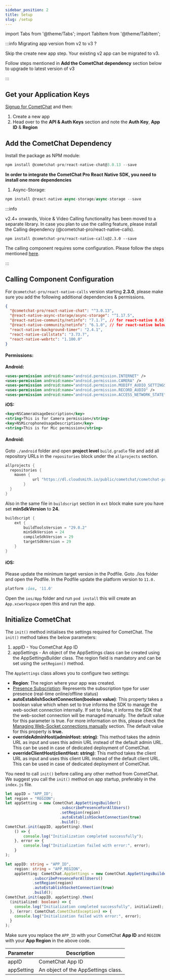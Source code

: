 ```yaml
---
sidebar_position: 2
title: Setup
slug: /setup
---
```


import Tabs from '@theme/Tabs';
import TabItem from '@theme/TabItem';

:::info Migrating app version from v2 to v3 ?

Skip the create new app step. Your existing v2 app can be migrated to v3.

Follow steps mentioned in **Add the CometChat dependency** section below to upgrade to latest version of v3

:::


## Get your Application Keys

[Signup for CometChat](https://app.cometchat.com) and then:

1. Create a new app
2. Head over to the **API & Auth Keys** section and note the **Auth Key**, **App ID** & **Region**

## Add the CometChat Dependency

Install the package as NPM module:

<Tabs>
<TabItem value="1" label="Javascript">

```Javascript
npm install @cometchat-pro/react-native-chat@3.0.13 --save
```

</TabItem>
</Tabs>



**In order to integrate the CometChat Pro React Native SDK, you need to install one more dependencies**

1. Async-Storage:

<Tabs>
<TabItem value="1" label="Javascript">

```Javascript
npm install @react-native-async-storage/async-storage --save
```

</TabItem>
</Tabs>



:::info

v2.4+ onwards, Voice & Video Calling functionality has been moved to a separate library. In case you plan to use the calling feature, please install the Calling dependency (@cometchat-pro/react-native-calls).

`npm install @cometchat-pro/react-native-calls@2.3.0 --save`

The calling component requires some configuration. Please follow the steps mentioned [here](./setup#calling-component-configuration).

:::

## Calling Component Configuration

For `@cometchat-pro/react-native-calls` version starting **2.3.0**, please make sure you add the following additional dependencies & permissions.

<Tabs>
<TabItem value="1" label="JSON">

```JSON
{
  "@cometchat-pro/react-native-chat": "^3.0.13",
  "@react-native-async-storage/async-storage": "^1.17.5",
  "@react-native-community/netinfo": "7.1.7", // for react-native 0.63 & above.
  "@react-native-community/netinfo": "6.1.0", // for react-native below 0.63
  "react-native-background-timer": "2.4.1",
  "react-native-callstats": "3.73.7",
  "react-native-webrtc": "1.100.0"
}
```

</TabItem>
</Tabs>



#### Permissions:

**Android:**

<Tabs>
<TabItem value="1" label="XML">

```XML
<uses-permission android:name="android.permission.INTERNET" />
<uses-permission android:name="android.permission.CAMERA" />
<uses-permission android:name="android.permission.MODIFY_AUDIO_SETTINGS" />
<uses-permission android:name="android.permission.RECORD_AUDIO" />
<uses-permission android:name="android.permission.ACCESS_NETWORK_STATE" />
```

</TabItem>
</Tabs>



**iOS:**

<Tabs>
<TabItem value="1" label="XML">

```XML
<key>NSCameraUsageDescription</key>
<string>This is for Camera permission</string>
<key>NSMicrophoneUsageDescription</key>
<string>This is for Mic permission</string>
```

</TabItem>
</Tabs>



#### Android:

Goto `./android` folder and open **project level** `build.gradle` file and add all repository URLs in the `repositories` block under the `allprojects` section.

<Tabs>
<TabItem value="1" label="Java">

```groovy
allprojects {
  repositories {
    maven {
			url "https://dl.cloudsmith.io/public/cometchat/cometchat-pro-android/maven/"
		}
  }
}
```

</TabItem>
</Tabs>



Also in the same file in  `buildscript` section in `ext` block make sure you have set **minSdkVersion** to **24.**

<Tabs>
<TabItem value="1" label="build.gradle">

```groovy
buildscript {
    ext {
        buildToolsVersion = "29.0.2"
        minSdkVersion = 24
        compileSdkVersion = 29
        targetSdkVersion = 29
    }
}
```

</TabItem>
</Tabs>



#### iOS:

Please update the minimum target version in the Podfile. Goto ./ios folder and open the Podfile. In the Podfile update the platform version to `11.0.`

<Tabs>
<TabItem value="1" label="Podfile">

```ruby
platform :ios, '11.0'
```

</TabItem>
</Tabs>



Open the `ios/App` folder and run `pod install` this will create an `App.xcworkspace` open this and run the app.

## Initialize CometChat

The `init()` method initialises the settings required for CometChat. The `init()`  method takes the below parameters:

1. appID - You CometChat App ID
2. appSettings - An object of the AppSettings class can be created using the AppSettingsBuilder class. The region field is mandatory and can be set using the `setRegion()` method.

The `AppSettings` class allows you to configure two settings:

- **Region**: The region where your app was created.
- [Presence Subscription](./user-presence): Represents the subscription type for user presence (real-time online/offline status)
- **autoEstablishSocketConnection(boolean value)**: This property takes a boolean value which when set to true informs the SDK to manage the web-socket connection internally. If set to false, it informs the SDK that the web-socket connection will be managed manually. The default value for this parameter is true. For more information on this, please check the [Managing Web-Socket connections manually](./managing-web-socket-connections-manually) section. The default value for this property is **true.**
- **overrideAdminHost(adminHost: string)**: This method takes the admin URL as input and uses this admin URL instead of the default admin URL. This can be used in case of dedicated deployment of CometChat.
- **overrideClientHost(clientHost: string)**: This method takes the client URL as input and uses this client URL instead of the default client URL. This can be used in case of dedicated deployment of CometChat.

You need to call `init()` before calling any other method from CometChat. We suggest you call the `init()` method on app startup, preferably in the `index.js` file.

<Tabs>
<TabItem value="1" label="Javascript">

```Javascript
let appID = "APP_ID";
let region = "REGION";
let appSetting = new CometChat.AppSettingsBuilder()
                        .subscribePresenceForAllUsers()
                        .setRegion(region)
                        .autoEstablishSocketConnection(true)
                        .build();
CometChat.init(appID, appSetting).then(
	() => {
		console.log("Initialization completed successfully");
	}, error => {
		console.log("Initialization failed with error:", error);
	}
);
```

</TabItem>
<TabItem value="2" label="Typescript">

```Typescript
let appID: string = "APP_ID",
    region: string = "APP_REGION",
    appSetting: CometChat.AppSettings = new CometChat.AppSettingsBuilder()
			.subscribePresenceForAllUsers()
			.setRegion(region)
			.autoEstablishSocketConnection(true)
			.build();
CometChat.init(appID, appSetting).then(
  (initialized: boolean) => {
    console.log("Initialization completed successfully", initialized);
  }, (error: CometChat.CometChatException) => {
    console.log("Initialization failed with error:", error);
  }
);
```

</TabItem>
</Tabs>



Make sure you replace the `APP_ID` with your CometChat **App ID** and `REGION` with your **App Region** in the above code.

| Parameter | Description | 
| ---- | ---- | 
| appID | CometChat App ID | 
| appSetting | An object of the AppSettings class. | 
